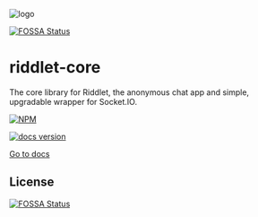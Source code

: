 ![logo](https://riddletchat.firebaseapp.com/static/media/logo.786543bd.png)

[![FOSSA Status](https://app.fossa.io/api/projects/git%2Bgithub.com%2Fafroraydude%2Friddlet-core.svg?type=shield)](https://app.fossa.io/projects/git%2Bgithub.com%2Fafroraydude%2Friddlet-core?ref=badge_shield)

# riddlet-core

The core library for Riddlet, the anonymous chat app and simple, upgradable wrapper for Socket.IO.

[![NPM](https://nodei.co/npm/riddlet-core.png)](https://www.npmjs.com/package/riddlet-server)

[![docs version](https://img.shields.io/badge/docs%20version-v0.13.0-orange.svg)](http://riddlet-docs.afroraydude.com) 

[Go to docs](http://riddlet-docs.afroraydude.com)

## License
[![FOSSA Status](https://app.fossa.io/api/projects/git%2Bgithub.com%2Fafroraydude%2Friddlet-core.svg?type=large)](https://app.fossa.io/projects/git%2Bgithub.com%2Fafroraydude%2Friddlet-core?ref=badge_large)
